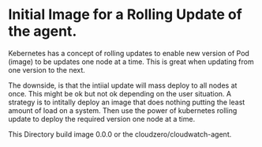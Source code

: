 # Initial Image for a Rolling Update of the agent.

Kebernetes has a concept of rolling updates to enable new version of Pod (image)
to be updates one node at a time.  This is great when updating from one version to the next.

The downside, is that the intiial update will mass deploy to all nodes at once. This might be ok but not ok depending on the user situation.
A strategy is to intitally deploy an image that does nothing putting the least amount of load on a system.  Then use the power of kubernetes rolling
update to deploy the required version one node at a time.

This Directory build image 0.0.0 or the cloudzero/cloudwatch-agent.
